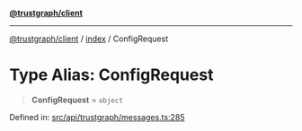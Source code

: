 [**@trustgraph/client**](../../README.md)

***

[@trustgraph/client](../../README.md) / [index](../README.md) / ConfigRequest

# Type Alias: ConfigRequest

> **ConfigRequest** = `object`

Defined in: [src/api/trustgraph/messages.ts:285](https://github.com/trustgraph-ai/trustgraph-ts-client/blob/4700024d623d01d40c50072d60c021f3b6c60b54/src/api/trustgraph/messages.ts#L285)
